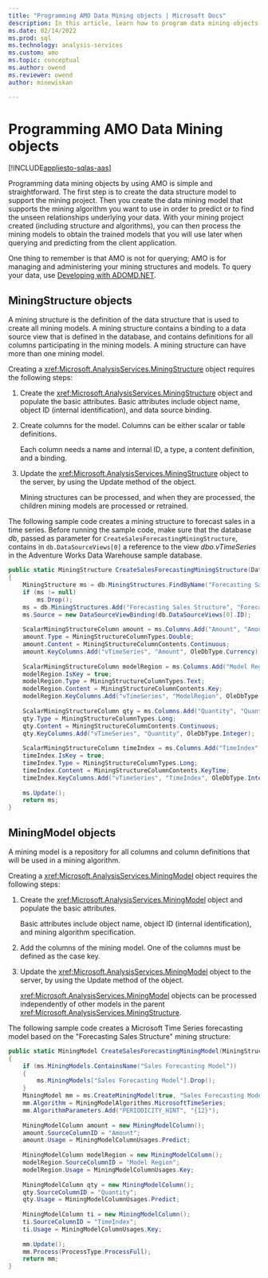```yaml
---
title: "Programming AMO Data Mining objects | Microsoft Docs"
description: In this article, learn how to program data mining objects by using Analysis Management Objects (AMO).
ms.date: 02/14/2022
ms.prod: sql
ms.technology: analysis-services
ms.custom: amo
ms.topic: conceptual
ms.author: owend
ms.reviewer: owend
author: minewiskan

---
```

# Programming AMO Data Mining objects

[!INCLUDE[appliesto-sqlas-aas](../includes/appliesto-sqlas-aas.md)]

  Programming data mining objects by using AMO is simple and straightforward. The first step is to create the data structure model to support the mining project. Then you create the data mining model that supports the mining algorithm you want to use in order to predict or to find the unseen relationships underlying your data. With your mining project created (including structure and algorithms), you can then process the mining models to obtain the trained models that you will use later when querying and predicting from the client application.  
  
 One thing to remember is that AMO is not for querying; AMO is for managing and administering your mining structures and models. To query your data, use [Developing with ADOMD.NET](../adomd/developing-with-adomd-net.md).  
  
## MiningStructure objects

 A mining structure is the definition of the data structure that is used to create all mining models. A mining structure contains a binding to a data source view that is defined in the database, and contains definitions for all columns participating in the mining models. A mining structure can have more than one mining model.  
  
 Creating a <xref:Microsoft.AnalysisServices.MiningStructure> object requires the following steps:  
  
1. Create the <xref:Microsoft.AnalysisServices.MiningStructure> object and populate the basic attributes. Basic attributes include object name, object ID (internal identification), and data source binding.  
  
2. Create columns for the model. Columns can be either scalar or table definitions.  
  
     Each column needs a name and internal ID, a type, a content definition, and a binding.  
  
3. Update the <xref:Microsoft.AnalysisServices.MiningStructure> object to the server, by using the Update method of the object.  
  
     Mining structures can be processed, and when they are processed, the children mining models are processed or retrained.  
  
 The following sample code creates a mining structure to forecast sales in a time series. Before running the sample code, make sure that the database *db*, passed as parameter for `CreateSalesForecastingMiningStructure`, contains in `db.DataSourceViews[0]` a reference to the view *dbo.vTimeSeries* in the Adventure Works Data Warehouse sample database.  
  
```csharp  
public static MiningStructure CreateSalesForecastingMiningStructure(Database db)  
{  
    MiningStructure ms = db.MiningStructures.FindByName("Forecasting Sales Structure");  
    if (ms != null)  
        ms.Drop();  
    ms = db.MiningStructures.Add("Forecasting Sales Structure", "Forecasting Sales Structure");  
    ms.Source = new DataSourceViewBinding(db.DataSourceViews[0].ID);  
  
    ScalarMiningStructureColumn amount = ms.Columns.Add("Amount", "Amount");  
    amount.Type = MiningStructureColumnTypes.Double;  
    amount.Content = MiningStructureColumnContents.Continuous;  
    amount.KeyColumns.Add("vTimeSeries", "Amount", OleDbType.Currency);  
  
    ScalarMiningStructureColumn modelRegion = ms.Columns.Add("Model Region", "Model Region");  
    modelRegion.IsKey = true;  
    modelRegion.Type = MiningStructureColumnTypes.Text;  
    modelRegion.Content = MiningStructureColumnContents.Key;  
    modelRegion.KeyColumns.Add("vTimeSeries", "ModelRegion", OleDbType.WChar, 56);  
  
    ScalarMiningStructureColumn qty = ms.Columns.Add("Quantity", "Quantity");  
    qty.Type = MiningStructureColumnTypes.Long;  
    qty.Content = MiningStructureColumnContents.Continuous;  
    qty.KeyColumns.Add("vTimeSeries", "Quantity", OleDbType.Integer);  
  
    ScalarMiningStructureColumn timeIndex = ms.Columns.Add("TimeIndex", "TimeIndex");  
    timeIndex.IsKey = true;  
    timeIndex.Type = MiningStructureColumnTypes.Long;  
    timeIndex.Content = MiningStructureColumnContents.KeyTime;  
    timeIndex.KeyColumns.Add("vTimeSeries", "TimeIndex", OleDbType.Integer);  
  
    ms.Update();  
    return ms;  
}  
```  
  
## MiningModel objects

 A mining model is a repository for all columns and column definitions that will be used in a mining algorithm.  
  
 Creating a <xref:Microsoft.AnalysisServices.MiningModel> object requires the following steps:  
  
1. Create the <xref:Microsoft.AnalysisServices.MiningModel> object and populate the basic attributes.  
  
     Basic attributes include object name, object ID (internal identification), and mining algorithm specification.  
  
2. Add the columns of the mining model. One of the columns must be defined as the case key.  
  
3. Update the <xref:Microsoft.AnalysisServices.MiningModel> object to the server, by using the Update method of the object.  
  
     <xref:Microsoft.AnalysisServices.MiningModel> objects can be processed independently of other models in the parent <xref:Microsoft.AnalysisServices.MiningStructure>.  
  
 The following sample code creates a Microsoft Time Series forecasting model based on the "Forecasting Sales Structure" mining structure:  
  
```csharp  
public static MiningModel CreateSalesForecastingMiningModel(MiningStructure ms)  
{  
    if (ms.MiningModels.ContainsName("Sales Forecasting Model"))  
    {  
        ms.MiningModels["Sales Forecasting Model"].Drop();  
    }  
    MiningModel mm = ms.CreateMiningModel(true, "Sales Forecasting Model");  
    mm.Algorithm = MiningModelAlgorithms.MicrosoftTimeSeries;  
    mm.AlgorithmParameters.Add("PERIODICITY_HINT", "{12}");  
  
    MiningModelColumn amount = new MiningModelColumn();  
    amount.SourceColumnID = "Amount";  
    amount.Usage = MiningModelColumnUsages.Predict;  
  
    MiningModelColumn modelRegion = new MiningModelColumn();  
    modelRegion.SourceColumnID = "Model Region";  
    modelRegion.Usage = MiningModelColumnUsages.Key;  
  
    MiningModelColumn qty = new MiningModelColumn();  
    qty.SourceColumnID = "Quantity";  
    qty.Usage = MiningModelColumnUsages.Predict;  
  
    MiningModelColumn ti = new MiningModelColumn();  
    ti.SourceColumnID = "TimeIndex";  
    ti.Usage = MiningModelColumnUsages.Key;  
  
    mm.Update();  
    mm.Process(ProcessType.ProcessFull);  
    return mm;  
}  
```
